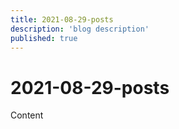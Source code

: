 ```yaml
---
title: 2021-08-29-posts
description: 'blog description'
published: true
---
```


# 2021-08-29-posts

Content

